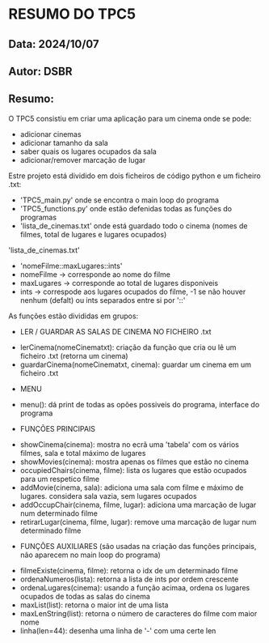 # RESUMO DO TPC5
## Data: 2024/10/07
## Autor: DSBR

## Resumo:

O TPC5 consistiu em criar uma aplicação para um cinema onde se pode:
* adicionar cinemas
* adicionar tamanho da sala
* saber quais os lugares ocupados da sala
* adicionar/remover marcação de lugar


Estre projeto está dividido em dois ficheiros de código python e um ficheiro .txt:
* 'TPC5_main.py' onde se encontra o main loop do programa
* 'TPC5_functions.py' onde estão defenidas todas as funções do programas
* 'lista_de_cinemas.txt' onde está guardado todo o cinema (nomes de filmes, total de lugares e lugares ocupados)


'lista_de_cinemas.txt'
* 'nomeFilme::maxLugares::ints'
* nomeFilme -> corresponde ao nome do filme
* maxLugares -> corresponde ao total de lugares disponiveis
* ints -> correspode aos lugares ocupados do filme, -1 se não houver nenhum (defalt) ou ints separados entre si por '::'


As funções estão divididas em grupos:
* LER / GUARDAR AS SALAS DE CINEMA NO FICHEIRO .txt
- lerCinema(nomeCinematxt): criação da função que cria ou lê um ficheiro .txt (retorna um cinema)
- guardarCinema(nomeCinematxt, cinema): guardar um cinema em um ficheiro .txt


* MENU
- menu(): dá print de todas as opões possiveis do programa, interface do programa


* FUNÇÕES PRINCIPAIS
- showCinema(cinema): mostra no ecrã uma 'tabela' com os vários filmes, sala e total máximo de lugares
- showMovies(cinema): mostra apenas os filmes que estão no cinema
- occupiedChairs(cinema, filme): lista os lugares que estão ocupados para um respetico filme
- addMovie(cinema, sala): adiciona uma sala com filme e máximo de lugares. considera sala vazia, sem lugares ocupados
- addOccupChair(cinema, filme, lugar): adiciona uma marcação de lugar num determinado filme
- retirarLugar(cinema, filme, lugar): remove uma marcação de lugar num determinado filme


* FUNÇÕES AUXILIARES (são usadas na criação das funções principais, não aparecem no main loop do programa)
- filmeExiste(cinema, filme): retorna o idx de um determinado filme
- ordenaNumeros(lista): retorna a lista de ints por ordem crescente
- ordenaLugares(cinema): usando a função acimaa, ordena os lugares ocupados de todas as salas do cinema
- maxList(list): retorna o maior int de uma lista
- maxLenString(list): retorna o número de caracteres do filme com maior nome 
- linha(len=44): desenha uma linha de '-' com uma certe len